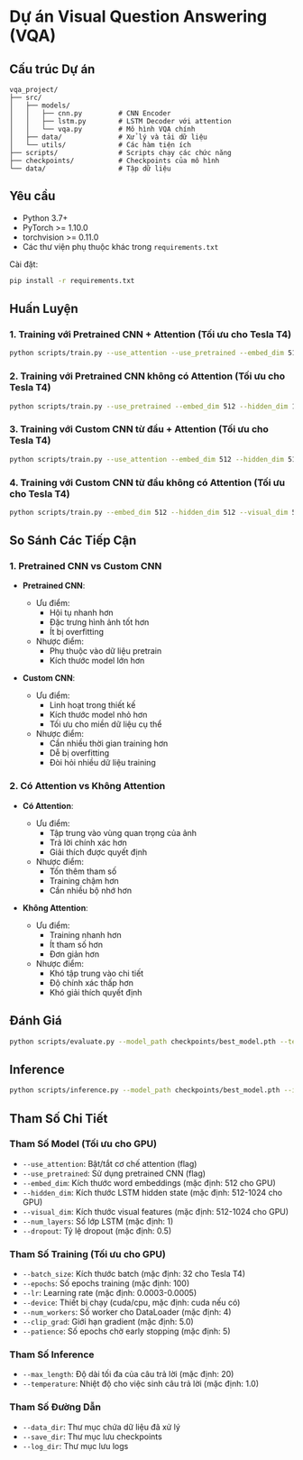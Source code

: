 # Dự án Visual Question Answering (VQA)

## Cấu trúc Dự án

```
vqa_project/
├── src/
│   ├── models/
│   │   ├── cnn.py         # CNN Encoder
│   │   ├── lstm.py        # LSTM Decoder với attention
│   │   └── vqa.py         # Mô hình VQA chính
│   ├── data/              # Xử lý và tải dữ liệu
│   └── utils/             # Các hàm tiện ích
├── scripts/               # Scripts chạy các chức năng
├── checkpoints/           # Checkpoints của mô hình
└── data/                  # Tập dữ liệu
```

## Yêu cầu

- Python 3.7+
- PyTorch >= 1.10.0
- torchvision >= 0.11.0
- Các thư viện phụ thuộc khác trong `requirements.txt`

Cài đặt:

```bash
pip install -r requirements.txt
```

## Huấn Luyện

### 1. Training với Pretrained CNN + Attention (Tối ưu cho Tesla T4)

```bash
python scripts/train.py --use_attention --use_pretrained --embed_dim 512 --hidden_dim 1024 --visual_dim 1024 --batch_size 32 --epochs 100 --device cuda --num_workers 4 --lr 0.0003 --data_dir data/processed --save_dir checkpoints/pretrained_attention --log_dir logs/pretrained_attention --clip_grad 5.0 --patience 5
```

### 2. Training với Pretrained CNN không có Attention (Tối ưu cho Tesla T4)

```bash
python scripts/train.py --use_pretrained --embed_dim 512 --hidden_dim 1024 --visual_dim 1024 --batch_size 32 --epochs 100 --device cuda --num_workers 4 --lr 0.0003 --data_dir data/processed --save_dir checkpoints/pretrained_no_attention --log_dir logs/pretrained_no_attention --clip_grad 5.0 --patience 5
```

### 3. Training với Custom CNN từ đầu + Attention (Tối ưu cho Tesla T4)

```bash
python scripts/train.py --use_attention --embed_dim 512 --hidden_dim 512 --visual_dim 512 --batch_size 32 --epochs 100 --device cuda --num_workers 4 --lr 0.0005 --data_dir data/processed --save_dir checkpoints/custom_attention --log_dir logs/custom_attention --clip_grad 5.0 --patience 5
```

### 4. Training với Custom CNN từ đầu không có Attention (Tối ưu cho Tesla T4)

```bash
python scripts/train.py --embed_dim 512 --hidden_dim 512 --visual_dim 512 --batch_size 32 --epochs 100 --device cuda --num_workers 4 --lr 0.0005 --data_dir data/processed --save_dir checkpoints/custom_no_attention --log_dir logs/custom_no_attention --clip_grad 5.0 --patience 5
```

## So Sánh Các Tiếp Cận

### 1. Pretrained CNN vs Custom CNN

- **Pretrained CNN**:

  - Ưu điểm:
    - Hội tụ nhanh hơn
    - Đặc trưng hình ảnh tốt hơn
    - Ít bị overfitting
  - Nhược điểm:
    - Phụ thuộc vào dữ liệu pretrain
    - Kích thước model lớn hơn

- **Custom CNN**:
  - Ưu điểm:
    - Linh hoạt trong thiết kế
    - Kích thước model nhỏ hơn
    - Tối ưu cho miền dữ liệu cụ thể
  - Nhược điểm:
    - Cần nhiều thời gian training hơn
    - Dễ bị overfitting
    - Đòi hỏi nhiều dữ liệu training

### 2. Có Attention vs Không Attention

- **Có Attention**:

  - Ưu điểm:
    - Tập trung vào vùng quan trọng của ảnh
    - Trả lời chính xác hơn
    - Giải thích được quyết định
  - Nhược điểm:
    - Tốn thêm tham số
    - Training chậm hơn
    - Cần nhiều bộ nhớ hơn

- **Không Attention**:
  - Ưu điểm:
    - Training nhanh hơn
    - Ít tham số hơn
    - Đơn giản hơn
  - Nhược điểm:
    - Khó tập trung vào chi tiết
    - Độ chính xác thấp hơn
    - Khó giải thích quyết định

## Đánh Giá

```bash
python scripts/evaluate.py --model_path checkpoints/best_model.pth --test_data data/processed/test.json --vocab_path data/processed/vocab.json --batch_size 32 --device cuda
```

## Inference

```bash
python scripts/inference.py --model_path checkpoints/best_model.pth --image_path data/test_images/fruit.jpg --question "What fruits are in the image?" --vocab_path data/processed/vocab.json --device cuda
```

## Tham Số Chi Tiết

### Tham Số Model (Tối ưu cho GPU)

- `--use_attention`: Bật/tắt cơ chế attention (flag)
- `--use_pretrained`: Sử dụng pretrained CNN (flag)
- `--embed_dim`: Kích thước word embeddings (mặc định: 512 cho GPU)
- `--hidden_dim`: Kích thước LSTM hidden state (mặc định: 512-1024 cho GPU)
- `--visual_dim`: Kích thước visual features (mặc định: 512-1024 cho GPU)
- `--num_layers`: Số lớp LSTM (mặc định: 1)
- `--dropout`: Tỷ lệ dropout (mặc định: 0.5)

### Tham Số Training (Tối ưu cho GPU)

- `--batch_size`: Kích thước batch (mặc định: 32 cho Tesla T4)
- `--epochs`: Số epochs training (mặc định: 100)
- `--lr`: Learning rate (mặc định: 0.0003-0.0005)
- `--device`: Thiết bị chạy (cuda/cpu, mặc định: cuda nếu có)
- `--num_workers`: Số worker cho DataLoader (mặc định: 4)
- `--clip_grad`: Giới hạn gradient (mặc định: 5.0)
- `--patience`: Số epochs chờ early stopping (mặc định: 5)

### Tham Số Inference

- `--max_length`: Độ dài tối đa của câu trả lời (mặc định: 20)
- `--temperature`: Nhiệt độ cho việc sinh câu trả lời (mặc định: 1.0)

### Tham Số Đường Dẫn

- `--data_dir`: Thư mục chứa dữ liệu đã xử lý
- `--save_dir`: Thư mục lưu checkpoints
- `--log_dir`: Thư mục lưu logs
